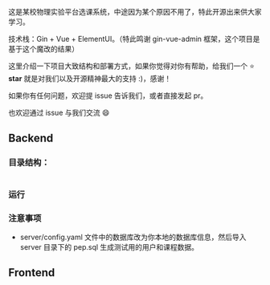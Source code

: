 这是某校物理实验平台选课系统，中途因为某个原因不用了，特此开源出来供大家学习。

技术栈：Gin + Vue + ElementUI。（特此鸣谢 gin-vue-admin 框架，这个项目是基于这个魔改的结果）

这里介绍一下项目大致结构和部署方式，如果你觉得对你有帮助，给我们一个 :star: **star** 就是对我们以及开源精神最大的支持 :)，感谢！

如果你有任何问题，欢迎提 issue 告诉我们，或者直接发起 pr。

也欢迎通过 issue 与我们交流 :smile:

## Backend

### 目录结构：

```

```

### 运行



### 注意事项

- server/config.yaml 文件中的数据库改为你本地的数据库信息，然后导入server 目录下的 pep.sql 生成测试用的用户和课程数据。

## Frontend